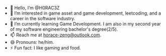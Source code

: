 - 👋 Hello, I’m @H0RAC3Z
- 👀 I’m interested in game asset and game development, leetcoding, and a career in the software industry.
- 🌱 I’m currently learning Game Development. I am also in my second year of my software engineering bachelor's degree(2/5).
- 📫 Reach me at horace-zeng@outlook.com.
- 😄 Pronouns: he/him.
- ⚡ Fun fact: I like gaming and food.
